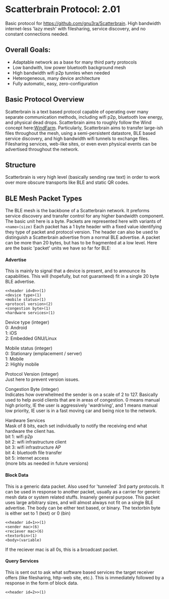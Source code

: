 # Scatterbrain Protocol:  2.01
Basic protocol for https://github.com/gnu3ra/Scatterbrain.
High bandwidth internet-less 'lazy mesh' with filesharing, service discovery, and no constant connections needed. 


## Overall Goals:
* Adaptable network as a base for many third party protocols
* Low bandwith, low power bluetooth background mesh
* High bandwidth wifi p2p tunnles when needed
* Heterogeneous, many device architecture
* Fully automatic, easy, zero-configuration


## Basic Protocol Overview
Scatterbrain is a text based protocol capable of operating over many separate communication methods, including wifi p2p, bluetooth low energy, and physical dead drops. Scatterbrain aims to roughly follow the Wind concept here:[WindFarm]( https://github.com/n8fr8/WindFarm).
Particularly, Scatterbrain aims to transfer large-ish files throughout the mesh, using a semi-persistent datastore, BLE based service discovery, and high bandwidth wifi tunnels to exchange files. Filesharing services, web-like sites, or even even physical events can be advertised throughout the network. 

## Structure
Scatterbrain is very high level (basically sending raw text) in order to work over more obscure transports like BLE and static QR codes. 


## BLE Mesh Packet Types
The BLE mesh is the backbone of a Scatterbrain network. It preforms service discovery and transfer control for any higher bandwidth component. The basic unit here is a byte.
Packets are represented here with variants of `<name>(size)` Each packet has a 1 byte header with a fixed value identifying they type of packet and protocol version. The header can also be used to distinguish a Scatterbrain advertise from a normal BLE advertise. A packet can be more than 20 bytes, but has to be fragmented at a low level.  Here are the basic 'packet' units we have so far for BLE:

#### Advertise
This is mainly to signal that a device is present, and to announce its capabilities. This will (hopefully, but not guaranteed) fit in a single 20 byte BLE advertise. 


```
<<header id=0>>(1)  
<device type>(1)  
<mobile status>(1)  
<protocol version>(2)  
<congestion byte>(1)  
<hardware services>(1)  
```

Device type (integer)    
0: Android  
1: iOS  
2: Embedded GNU/Linux  

Mobile status (integer)  
0: Stationary (emplacement / server)  
1: Mobile  
2: Highly mobile  

Protocol Version (integer)  
Just here to prevent version issues.  

Congestion Byte (integer)  
Indicates how overwhelmed the sender is on a scale of 2 to 127. Basically used to help avoid clients that are in areas of congestion. 0 means manual high priority, IE the user is aggressively 'wardriving', and 1 means manual low priority, IE user is in a fast moving car and being nice to the network.     

Hardware Services  
Mask of 8 bits, each set individually to notify the receiving end what hardware the client has.   
bit 1: wifi p2p  
bit 2: wifi infrastructure client  
bit 3: wifi infrastructure AP  
bit 4: bluetooth file transfer  
bit 5: internet access  
(more bits as needed in future versions)  


#### Block Data
This is a generic data packet. Also used for 'tunneled' 3rd party protocols. It can be used in response to another packet, usually as a carrier for generic mesh data or system related stuffs. Insanely general purpose. This packet uses large arbitrary sizes, and will almost always not fit on a single BLE advertise. The body can be either text based, or binary. The textorbin byte is either set to 1 (text) or 0 (bin)   

```
<<header id=1>>(1)  
<sender mac>(6)  
<reciever mac>(6)  
<textorbin>(1)  
<body>(variable)  
```

If the reciever mac is all 0s, this is a broadcast packet.



#### Query Services
This is sent out to ask what software based services the target receiver offers (like filesharing, http-web site, etc.). This is immediately followed by a response in the form of block data. 

```
<<header id=2>>(1)  

```
